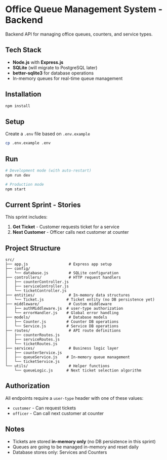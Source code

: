 # Office Queue Management System - Backend

Backend API for managing office queues, counters, and service types.

## Tech Stack

- **Node.js** with **Express.js**
- **SQLite** (will migrate to PostgreSQL later)
- **better-sqlite3** for database operations
- In-memory queues for real-time queue management

## Installation

```bash
npm install
```

## Setup

Create a `.env` file based on `.env.example`

```bash
cp .env.example .env
```

## Run

```bash
# Development mode (with auto-restart)
npm run dev

# Production mode
npm start
```

## Current Sprint - Stories

This sprint includes:
1. **Get Ticket** - Customer requests ticket for a service
2. **Next Customer** - Officer calls next customer at counter

## Project Structure

```
src/
├── app.js                  # Express app setup
├── config/
│   └── database.js         # SQLite configuration
├── controllers/            # HTTP request handlers
│   ├── counterController.js
│   ├── serviceController.js
│   └── ticketController.js
├── entities/               # In-memory data structures
│   └── Ticket.js          # Ticket entity (no DB persistence yet)
├── middleware/             # Custom middleware
│   ├── authMiddleware.js  # user-type authorization
│   └── errorHandler.js    # Global error handling
├── models/                 # Database models
│   ├── Counter.js         # Counter DB operations
│   └── Service.js         # Service DB operations
├── routes/                 # API route definitions
│   ├── counterRoutes.js
│   ├── serviceRoutes.js
│   └── ticketRoutes.js
├── services/               # Business logic layer
│   ├── counterService.js
│   ├── queueService.js    # In-memory queue management
│   └── ticketService.js
└── utils/                  # Helper functions
    └── queueLogic.js      # Next ticket selection algorithm
```

## Authorization

All endpoints require a `user-type` header with one of these values:
- `customer` - Can request tickets
- `officer` - Can call next customer at counter

## Notes

- Tickets are stored **in-memory only** (no DB persistence in this sprint)
- Queues are going to be managed in-memory and reset daily
- Database stores only: Services and Counters
